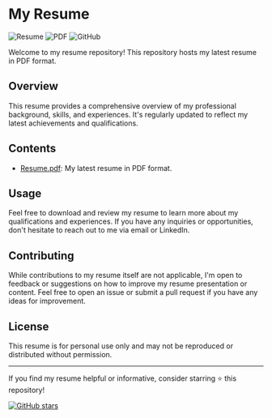 # My Resume

![Resume](https://img.shields.io/badge/Resume-Personal-blue.svg)
![PDF](https://img.shields.io/badge/Format-PDF-green.svg)
![GitHub](https://img.shields.io/badge/Made%20with-GitHub-lightgrey.svg)

Welcome to my resume repository! This repository hosts my latest resume in PDF format.

## Overview

This resume provides a comprehensive overview of my professional background, skills, and experiences. It's regularly updated to reflect my latest achievements and qualifications.

## Contents

- [Resume.pdf](Resume_AIDE.pdf): My latest resume in PDF format.

## Usage

Feel free to download and review my resume to learn more about my qualifications and experiences. If you have any inquiries or opportunities, don't hesitate to reach out to me via email or LinkedIn.

## Contributing

While contributions to my resume itself are not applicable, I'm open to feedback or suggestions on how to improve my resume presentation or content. Feel free to open an issue or submit a pull request if you have any ideas for improvement.

## License

This resume is for personal use only and may not be reproduced or distributed without permission.

---

If you find my resume helpful or informative, consider starring ⭐ this repository!

[![GitHub stars](https://img.shields.io/github/stars/AviralTripathim22ma012/Resume/.svg?style=social&label=Star)](https://github.com/AviralTripathim22ma012/Resume/)
